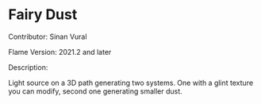 # Fairy Dust

Contributor: Sinan Vural

Flame Version: 2021.2 and later

Description:

Light source on a 3D path generating two systems. One with a glint texture you can modify, second one generating smaller dust.